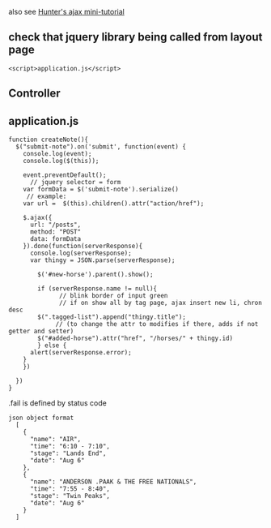 also see [Hunter's ajax mini-tutorial](https://github.com/ShawnTe/jQueryIntro)

## check that jquery library being called from layout page
````
<script>application.js</script>
````

## Controller

## application.js

````
function createNote(){
  $("submit-note").on('submit', function(event) {
    console.log(event);
    console.log($(this));

    event.preventDefault();
      // jquery selector = form
    var formData = $('submit-note').serialize()
     // example: 
    var url =  $(this).children().attr("action/href");
    
    $.ajax({
      url: "/posts",
      method: "POST"
      data: formData
    }).done(function(serverResponse){
      console.log(serverResponse);
      var thingy = JSON.parse(serverResponse);
      
        $('#new-horse').parent().show();

        if (serverResponse.name != null){ 
              // blink border of input green
              // if on show all by tag page, ajax insert new li, chron desc
        $(".tagged-list").append("thingy.title");  
             // (to change the attr to modifies if there, adds if not getter and setter)
        $("#added-horse").attr("href", "/horses/" + thingy.id)    
        } else {
      alert(serverResponse.error);
    }
    })

  })
}
````
.fail is defined by status code  

````
json object format
  [
    {
      "name": "AIR",
      "time": "6:10 - 7:10",
      "stage": "Lands End",
      "date": "Aug 6"
    },
    {
      "name": "ANDERSON .PAAK & THE FREE NATIONALS",
      "time": "7:55 - 8:40",
      "stage": "Twin Peaks",
      "date": "Aug 6"
    }
  ]
````

